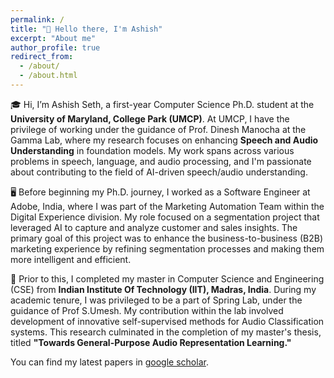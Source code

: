 ```yaml
---
permalink: /
title: "👋 Hello there, I'm Ashish"
excerpt: "About me"
author_profile: true
redirect_from: 
  - /about/
  - /about.html
---
```

🎓 Hi, I’m Ashish Seth, a first-year Computer Science Ph.D. student at the **University of Maryland, College Park (UMCP)**. At UMCP, I have the privilege of working under the guidance of Prof. Dinesh Manocha at the Gamma Lab, where my research focuses on enhancing **Speech and Audio Understanding** in foundation models. My work spans across various problems in speech, language, and audio processing, and I'm passionate about contributing to the field of AI-driven speech/audio understanding.

🖥️ Before beginning my Ph.D. journey, I worked as a Software Engineer at Adobe, India, where I was part of the Marketing Automation Team within the Digital Experience division. My role focused on a segmentation project that leveraged AI to capture and analyze customer and sales insights. The primary goal of this project was to enhance the business-to-business (B2B) marketing experience by refining segmentation processes and making them more intelligent and efficient.

📖 Prior to this, I completed my master in Computer Science and Engineering (CSE) from **Indian Institute Of Technology (IIT), Madras, India**. During my academic tenure, I was privileged to be a part of Spring Lab, under the guidance of Prof S.Umesh. My contribution within the lab involved development of innovative self-supervised methods for Audio Classification systems. This research culminated in the completion of my master's thesis, titled **"Towards General-Purpose Audio Representation Learning."**

You can find my latest papers in [google scholar](https://scholar.google.com/citations?user=aBn1e34AAAAJ&hl=en).   
